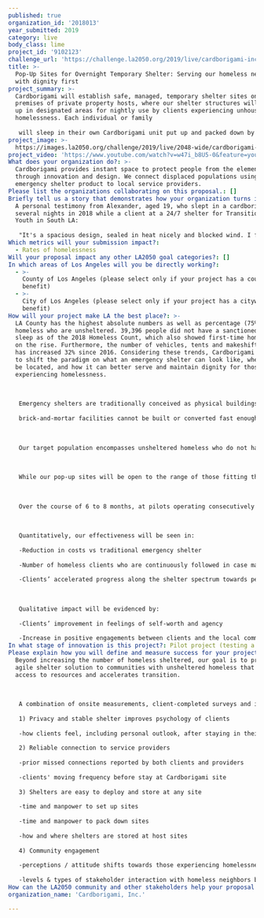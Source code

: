 ```yaml
---
published: true
organization_id: '2018013'
year_submitted: 2019
category: live
body_class: lime
project_id: '9102123'
challenge_url: 'https://challenge.la2050.org/2019/live/cardborigami-inc/'
title: >-
  Pop-Up Sites for Overnight Temporary Shelter: Serving our homeless neighbors
  with dignity first
project_summary: >-
  Cardborigami will establish safe, managed, temporary shelter sites on secured
  premises of private property hosts, where our shelter structures will be set
  up in designated areas for nightly use by clients experiencing unhoused
  homelessness. Each individual or family
   
   will sleep in their own Cardborigami unit put up and packed down by community volunteers, have access to hygiene facilities, and be registered or continued in personalized case management by local homeless services providers onsite.
project_image: >-
  https://images.la2050.org/challenge/2019/live/2048-wide/cardborigami-inc.jpg
project_video: 'https://www.youtube.com/watch?v=w47i_b8U5-0&feature=youtu.be'
What does your organization do?: >-
  Cardborigami provides instant space to protect people from the elements
  through innovation and design. We connect displaced populations using our
  emergency shelter product to local service providers.
Please list the organizations collaborating on this proposal.: []
Briefly tell us a story that demonstrates how your organization turns inspiration into impact.: >-
  A personal testimony from Alexander, aged 19, who slept in a cardborigami over
  several nights in 2018 while a client at a 24/7 shelter for Transition Aged
  Youth in South LA:
   
   "It's a spacious design, sealed in heat nicely and blocked wind. I felt safe."
Which metrics will your submission impact?:
  - Rates of homelessness
Will your proposal impact any other LA2050 goal categories?: []
In which areas of Los Angeles will you be directly working?:
  - >-
    County of Los Angeles (please select only if your project has a countywide
    benefit)
  - >-
    City of Los Angeles (please select only if your project has a citywide
    benefit)
How will your project make LA the best place?: >-
  LA County has the highest absolute numbers as well as percentage (75%) of
  homeless who are unsheltered. 39,396 people did not have a sanctioned place to
  sleep as of the 2018 Homeless Count, which also showed first-time homelessness
  on the rise. Furthermore, the number of vehicles, tents and makeshift shelters
  has increased 32% since 2016. Considering these trends, Cardborigami intends
  to shift the paradigm on what an emergency shelter can look like, where it can
  be located, and how it can better serve and maintain dignity for those
  experiencing homelessness. 
   
   
   
   Emergency shelters are traditionally conceived as physical buildings within which people are aggregated into open sleeping arrangements. Two main problems of this approach:
   
   brick-and-mortar facilities cannot be built or converted fast enough to meet the need, and mixing strangers in an ‘open-corral’ type environment can elevate anxieties. Instead of limiting the format of such shelter to permanent structures, we can reimagine how to use existing, underutilized spaces that can serve multiple uses, including as sites for temporary, quickly deployable shelter. Our shelters have been used in post-disaster situations domestically and internationally to assist residents with recovery and rebuilding, and we believe there is similar application to our local homelessness crisis.
   
   
   
   Our target population encompasses unsheltered homeless who do not have access to safe, local shelter within reasonable reach by transit; those who have difficulty accessing services due to locational instability; those who decline traditional shelters; and those who need to fill a gap in availability transitioning between shelter stages. 
   
   
   
   While our pop-up sites will be open to the range of those fitting this description, we intend to organize the sites based on compatible sub-populations in consultation with partner service agencies. A person’s physical mobility to utilize a Cardborigami in comfort will also be considered. We are keenly interested in being an option for the first-time homeless, who may not be prioritized for shelter versus the chronically homeless, and who could benefit greatly from avoiding exposure to trauma in existing shelter settings.
   
   
   
   Over the course of 6 to 8 months, at pilots operating consecutively at 2 different sites averaging 20-25 shelters per site, or an equivalent capacity within a 12-month timeframe using smaller sets of shelters spread across more sites, we plan to serve a minimum of 100 distinct individuals.
   
   
   
   Quantitatively, our effectiveness will be seen in:
   
   -Reduction in costs vs traditional emergency shelter 
   
   -Number of homeless clients who are continuously followed in case management for the duration of their stay
   
   -Clients’ accelerated progress along the shelter spectrum towards permanent supportive housing
   
   
   
   Qualitative impact will be evidenced by:
   
   -Clients’ improvement in feelings of self-worth and agency
   
   -Increase in positive engagements between clients and the local community
In what stage of innovation is this project?: Pilot project (testing a new idea on a small scale to prove feasibility)
Please explain how you will define and measure success for your project.: >-
  Beyond increasing the number of homeless sheltered, our goal is to provide an
  agile shelter solution to communities with unsheltered homeless that improves
  access to resources and accelerates transition.
   
   
   
   A combination of onsite measurements, client-completed surveys and in-person interviews will be conducted to verify these key value components:
   
   1) Privacy and stable shelter improves psychology of clients
   
   -how clients feel, including personal outlook, after staying in their own Cardborigami
   
   2) Reliable connection to service providers
   
   -prior missed connections reported by both clients and providers
   
   -clients' moving frequency before stay at Cardborigami site
   
   3) Shelters are easy to deploy and store at any site
   
   -time and manpower to set up sites
   
   -time and manpower to pack down sites
   
   -how and where shelters are stored at host sites
   
   4) Community engagement
   
   -perceptions / attitude shifts towards those experiencing homelessness
   
   -levels & types of stakeholder interaction with homeless neighbors before & after site
How can the LA2050 community and other stakeholders help your proposal succeed?: []
organization_name: 'Cardborigami, Inc.'

---
```

